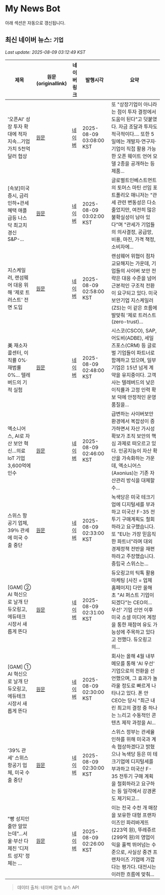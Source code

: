 # My News Bot

아래 섹션은 자동으로 갱신됩니다.

<!-- NEWS:START -->
## 최신 네이버 뉴스: `기업`
_Last update: 2025-08-09 03:12:49 KST_

| 제목 | 원문(originallink) | 네이버 링크 | 발행시각 | 요약 |
|---|---|---|---|---|
| '오픈AI' 성장 투자 확대에 적자 지속…기업가치 5천억 달러 협상 | [원문](https://www.topstarnews.net/news/articleView.html?idxno=15763501) | [네이버](https://www.topstarnews.net/news/articleView.html?idxno=15763501) | 2025-08-09 03:08:00 KST | 또 "상장기업이 아니라는 점이 투자 결정에서 도움이 된다"고 덧붙였다. 자금 조달과 투자도 적극적이다.... 또한 5일에는 개발자·연구자·기업이 직접 활용 가능한 오픈 웨이트 언어 모델 2종을 공개하는 등 제품... |
| [속보]미국증시, 금리인하+관세혜택 애플 급등 나스닥 최고치 경신 S&P-... | [원문](https://www.socialvalue.kr/news/view/1065548643024004) | [네이버](https://www.socialvalue.kr/news/view/1065548643024004) | 2025-08-09 03:02:00 KST | 글로벌트인베스트먼트의 토머스 마틴 선임 포트폴리오 매니저는 "관세 관련 변동성은 다소 줄었지만, 여전히 많은 불확실성이 남아 있다"며 "관세가 기업들의 의사결정, 공급망, 비용, 마진, 가격 책정, 소비자에... |
| 지스케일러, 랜섬웨어 대응 위해 '제로 트러스트' 전면 도입 | [원문](https://www.tokenpost.kr/news/tech/274993) | [네이버](https://www.tokenpost.kr/news/tech/274993) | 2025-08-09 02:58:00 KST | 랜섬웨어 위협이 점차 교묘해지는 가운데, 기업들의 사이버 보안 전략은 대응 수준을 넘어 근본적인 구조적 전환이 요구되고 있다. 미국 보안기업 지스케일러(ZS)는 이 같은 흐름에 발맞춰 '제로 트러스트(zero-trust)... |
| 美 재소자 콜센터, 이직률 0%·재범률 0%… 텔레버드의 기적 실험 | [원문](https://www.tokenpost.kr/news/people/274989) | [네이버](https://www.tokenpost.kr/news/people/274989) | 2025-08-09 02:48:00 KST | 시스코(CSCO), SAP, 어도비(ADBE), 세일즈포스(CRM) 등 글로벌 기업들이 파트너로 함께하고 있으며, 일부 기업은 15년 넘게 계약을 유지중이다. 고객사는 텔레버드의 낮은 이직률과 고정 인력 확보 덕에 안정적인 운영 품질을... |
| 엑소니어스, AI로 자산 보안 혁신…의료 IoT 기업 3,600억에 인수 | [원문](https://www.tokenpost.kr/news/tech/274988) | [네이버](https://www.tokenpost.kr/news/tech/274988) | 2025-08-09 02:46:00 KST | 급변하는 사이버보안 환경에서 복잡성이 증가하면서 자산 가시성 확보가 조직 보안의 핵심 과제로 떠오르고 있다. 인공지능이 자산 확산을 가속화하는 가운데, 엑소니어스(Axonius)는 기존 자산관리 방식을 대체할 수... |
| 스위스 항공기 업체, 39％ 관세에 미국 수출 중단 | [원문](https://news.sbs.co.kr/news/endPage.do?news_id=N1008210823&plink=ORI&cooper=NAVER) | [네이버](https://n.news.naver.com/mnews/article/055/0001282461?sid=104) | 2025-08-09 02:33:00 KST | 녹색당은 미국 테크기업에 디지털세를 부과하고 미국산 F-35 전투기 구매계획도 철회하라고 요구했습니다. 또 "EU는 가장 믿음직한 파트너"라며 대외 경제정책 전반을 재편하라고 주장했습니다. 중립국 스위스는... |
| [GAM] ② AI 혁신으로 날개 단 듀오링고, 에듀테크 시장서 새롭게 뜬다 | [원문](https://www.newspim.com/news/view/20250809000004) | [네이버](https://www.newspim.com/news/view/20250809000004) | 2025-08-09 02:31:00 KST | 듀오링고의 틱톡 활용 마케팅 [사진 = 업체 홈페이지] 다만 올해 초 "AI 퍼스트 기업이 되겠다"는 CEO의... 우선' 기업 선언 이후 미국 소셜 미디어 계정을 통한 재참여 유도 가능성에 주목하고 있다고 전했다. 듀오링고의... |
| [GAM] ① AI 혁신으로 날개 단 듀오링고, 에듀테크 시장서 새롭게 뜬다 | [원문](https://www.newspim.com/news/view/20250809000003) | [네이버](https://www.newspim.com/news/view/20250809000003) | 2025-08-09 02:30:00 KST | 회사는 올해 4월 내부 메모를 통해 'AI 우선' 기업으로의 전환을 선언했으며, 그 효과가 놀라울 정도로 빠르게 나타나고 있다. 폰 안 CEO는 당시 "최근 내린 최고의 결정 중 하나는 느리고 수동적인 콘텐츠 제작 과정을 AI... |
| ‘39% 관세’ 스위스 항공기 업체, 미국 수출 중단 | [원문](https://news.kbs.co.kr/news/pc/view/view.do?ncd=8325838&ref=A) | [네이버](https://n.news.naver.com/mnews/article/056/0012005849?sid=104) | 2025-08-09 02:30:00 KST | 스위스 정부는 관세율 인하를 위해 미국과 계속 협상하겠다고 밝혔으나 녹색당 등은 미 테크기업에 디지털세를 부과하고 미국산 F-35 전투기 구매 계획을 철회하라고 요구하는 등 일각에서 강경론도 제기되고... |
| "빵 성지인 줄만 알았는데"…서울·부산 다 제친 '디저트 성지' 정체는 ... | [원문](https://www.sedaily.com/NewsView/2GWK3XG08J) | [네이버](https://n.news.naver.com/mnews/article/011/0004519052?sid=102) | 2025-08-09 02:26:00 KST | 이는 전국 수천 개 매장을 보유한 대형 프랜차이즈인 파리바게뜨(223억 원), 뚜레쥬르(299억 원)의 영업이익을 훌쩍 뛰어넘는 수준으로, 사실상 중견 프랜차이즈 기업에 가깝다는 평가다. 대전시는 이러한 흐름에 맞춰... |

> 데이터 출처: 네이버 검색 뉴스 API
<!-- NEWS:END -->
